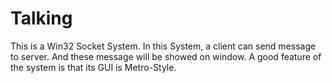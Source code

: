 Talking
=======

This is a Win32 Socket System. In this System, a client can send message to server. And these message will be showed on window. A good feature of the system is that its GUI is Metro-Style.
